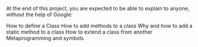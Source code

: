 At the end of this project, you are expected to be able to explain to anyone, without the help of Google:

How to define a Class How to add methods to a class Why and how to add a static method to a class How to extend a class from another Metaprogramming and symbols
